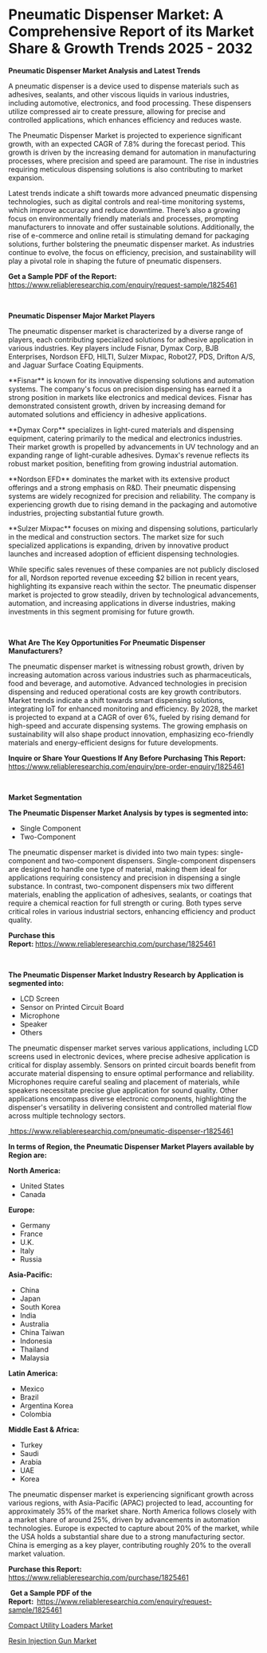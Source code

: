 <p><h1>Pneumatic Dispenser Market: A Comprehensive Report of its Market Share & Growth Trends 2025 - 2032</h1></p><p><strong>Pneumatic Dispenser Market Analysis and Latest Trends</strong></p>
<p><p>A pneumatic dispenser is a device used to dispense materials such as adhesives, sealants, and other viscous liquids in various industries, including automotive, electronics, and food processing. These dispensers utilize compressed air to create pressure, allowing for precise and controlled applications, which enhances efficiency and reduces waste.</p><p>The Pneumatic Dispenser Market is projected to experience significant growth, with an expected CAGR of 7.8% during the forecast period. This growth is driven by the increasing demand for automation in manufacturing processes, where precision and speed are paramount. The rise in industries requiring meticulous dispensing solutions is also contributing to market expansion.</p><p>Latest trends indicate a shift towards more advanced pneumatic dispensing technologies, such as digital controls and real-time monitoring systems, which improve accuracy and reduce downtime. There’s also a growing focus on environmentally friendly materials and processes, prompting manufacturers to innovate and offer sustainable solutions. Additionally, the rise of e-commerce and online retail is stimulating demand for packaging solutions, further bolstering the pneumatic dispenser market. As industries continue to evolve, the focus on efficiency, precision, and sustainability will play a pivotal role in shaping the future of pneumatic dispensers.</p></p>
<p><strong>Get a Sample PDF of the Report:&nbsp;</strong> <a href="https://www.reliableresearchiq.com/enquiry/request-sample/1825461?utm_campaign=1123&utm_medium=2&utm_source=Github&utm_content=ia&utm_term=18022025&utm_id=pneumatic-dispenser">https://www.reliableresearchiq.com/enquiry/request-sample/1825461</a></p>
<p>&nbsp;</p>
<p><strong>Pneumatic Dispenser Major Market Players</strong></p>
<p><p>The pneumatic dispenser market is characterized by a diverse range of players, each contributing specialized solutions for adhesive application in various industries. Key players include Fisnar, Dymax Corp, BJB Enterprises, Nordson EFD, HILTI, Sulzer Mixpac, Robot27, PDS, Drifton A/S, and Jaguar Surface Coating Equipments.</p><p>**Fisnar** is known for its innovative dispensing solutions and automation systems. The company's focus on precision dispensing has earned it a strong position in markets like electronics and medical devices. Fisnar has demonstrated consistent growth, driven by increasing demand for automated solutions and efficiency in adhesive applications.</p><p>**Dymax Corp** specializes in light-cured materials and dispensing equipment, catering primarily to the medical and electronics industries. Their market growth is propelled by advancements in UV technology and an expanding range of light-curable adhesives. Dymax's revenue reflects its robust market position, benefiting from growing industrial automation.</p><p>**Nordson EFD** dominates the market with its extensive product offerings and a strong emphasis on R&D. Their pneumatic dispensing systems are widely recognized for precision and reliability. The company is experiencing growth due to rising demand in the packaging and automotive industries, projecting substantial future growth.</p><p>**Sulzer Mixpac** focuses on mixing and dispensing solutions, particularly in the medical and construction sectors. The market size for such specialized applications is expanding, driven by innovative product launches and increased adoption of efficient dispensing technologies.</p><p>While specific sales revenues of these companies are not publicly disclosed for all, Nordson reported revenue exceeding $2 billion in recent years, highlighting its expansive reach within the sector. The pneumatic dispenser market is projected to grow steadily, driven by technological advancements, automation, and increasing applications in diverse industries, making investments in this segment promising for future growth.</p></p>
<p>&nbsp;</p>
<p><strong>What Are The Key Opportunities For Pneumatic Dispenser Manufacturers?</strong></p>
<p><p>The pneumatic dispenser market is witnessing robust growth, driven by increasing automation across various industries such as pharmaceuticals, food and beverage, and automotive. Advanced technologies in precision dispensing and reduced operational costs are key growth contributors. Market trends indicate a shift towards smart dispensing solutions, integrating IoT for enhanced monitoring and efficiency. By 2028, the market is projected to expand at a CAGR of over 6%, fueled by rising demand for high-speed and accurate dispensing systems. The growing emphasis on sustainability will also shape product innovation, emphasizing eco-friendly materials and energy-efficient designs for future developments.</p></p>
<p><strong>Inquire or Share Your Questions If Any Before Purchasing This Report:</strong> <a href="https://www.reliableresearchiq.com/enquiry/pre-order-enquiry/1825461?utm_campaign=1123&utm_medium=2&utm_source=Github&utm_content=ia&utm_term=18022025&utm_id=pneumatic-dispenser">https://www.reliableresearchiq.com/enquiry/pre-order-enquiry/1825461</a></p>
<p>&nbsp;</p>
<p><strong>Market Segmentation</strong></p>
<p><strong>The Pneumatic Dispenser Market Analysis by types is segmented into:</strong></p>
<p><ul><li>Single Component</li><li>Two-Component</li></ul></p>
<p><p>The pneumatic dispenser market is divided into two main types: single-component and two-component dispensers. Single-component dispensers are designed to handle one type of material, making them ideal for applications requiring consistency and precision in dispensing a single substance. In contrast, two-component dispensers mix two different materials, enabling the application of adhesives, sealants, or coatings that require a chemical reaction for full strength or curing. Both types serve critical roles in various industrial sectors, enhancing efficiency and product quality.</p></p>
<p><strong>Purchase this Report:&nbsp;</strong><a href="https://www.reliableresearchiq.com/purchase/1825461?utm_campaign=1123&utm_medium=2&utm_source=Github&utm_content=ia&utm_term=18022025&utm_id=pneumatic-dispenser">https://www.reliableresearchiq.com/purchase/1825461</a></p>
<p>&nbsp;</p>
<p><strong>The Pneumatic Dispenser Market Industry Research by Application is segmented into:</strong></p>
<p><ul><li>LCD Screen</li><li>Sensor on Printed Circuit Board</li><li>Microphone</li><li>Speaker</li><li>Others</li></ul></p>
<p><p>The pneumatic dispenser market serves various applications, including LCD screens used in electronic devices, where precise adhesive application is critical for display assembly. Sensors on printed circuit boards benefit from accurate material dispensing to ensure optimal performance and reliability. Microphones require careful sealing and placement of materials, while speakers necessitate precise glue application for sound quality. Other applications encompass diverse electronic components, highlighting the dispenser's versatility in delivering consistent and controlled material flow across multiple technology sectors.</p></p>
<p><a href="https://www.reliableresearchiq.com/pneumatic-dispenser-r1825461?utm_campaign=1123&utm_medium=2&utm_source=Github&utm_content=ia&utm_term=18022025&utm_id=pneumatic-dispenser">&nbsp;https://www.reliableresearchiq.com/pneumatic-dispenser-r1825461</a></p>
<p><strong>In terms of Region, the Pneumatic Dispenser Market Players available by Region are:</strong></p>
<p>
    <p> <strong> North America: </strong>
        <ul>
            <li>United States</li>
            <li>Canada</li>
        </ul>
        </p> 
    <p> <strong> Europe: </strong>
        <ul>
            <li>Germany</li>
            <li>France</li>
            <li>U.K.</li>
            <li>Italy</li>
            <li>Russia</li>
        </ul>
        </p> 
    <p> <strong> Asia-Pacific: </strong>
        <ul>
            <li>China</li>
            <li>Japan</li>
            <li>South Korea</li>
            <li>India</li>
            <li>Australia</li>
            <li>China Taiwan</li>
            <li>Indonesia</li>
            <li>Thailand</li>
            <li>Malaysia</li>
        </ul>
        </p> 
    <p> <strong> Latin America: </strong>
        <ul>
            <li>Mexico</li>
            <li>Brazil</li>
            <li>Argentina Korea</li>
            <li>Colombia</li>
        </ul>
        </p> 
    <p> <strong> Middle East & Africa: </strong>
        <ul>
            <li>Turkey</li>
            <li>Saudi</li>
            <li>Arabia</li>
            <li>UAE</li>
            <li>Korea</li>
        </ul>
    </p>
    </p>
<p><p>The pneumatic dispenser market is experiencing significant growth across various regions, with Asia-Pacific (APAC) projected to lead, accounting for approximately 35% of the market share. North America follows closely with a market share of around 25%, driven by advancements in automation technologies. Europe is expected to capture about 20% of the market, while the USA holds a substantial share due to a strong manufacturing sector. China is emerging as a key player, contributing roughly 20% to the overall market valuation.</p></p>
<p><strong>Purchase this Report: </strong><a href="https://www.reliableresearchiq.com/purchase/1825461?utm_campaign=1123&utm_medium=2&utm_source=Github&utm_content=ia&utm_term=18022025&utm_id=pneumatic-dispenser">https://www.reliableresearchiq.com/purchase/1825461</a></p>
<p>&nbsp;<strong>Get a Sample PDF of the Report:&nbsp;&nbsp;</strong><a href="https://www.reliableresearchiq.com/enquiry/request-sample/1825461?utm_campaign=1123&utm_medium=2&utm_source=Github&utm_content=ia&utm_term=18022025&utm_id=pneumatic-dispenser">https://www.reliableresearchiq.com/enquiry/request-sample/1825461</a></p>
<p><strong></strong></p>
<p><p><a href="https://github.com/shamyzinniwl/Market-Research-Report-List-1/blob/main/compact-utility-loaders-market.md?utm_campaign=1123&utm_medium=2&utm_source=Github&utm_content=ia&utm_term=18022025&utm_id=pneumatic-dispenser">Compact Utility Loaders Market</a></p><p><a href="https://github.com/bulkagumanvv/Market-Research-Report-List-1/blob/main/resin-injection-gun-market.md?utm_campaign=1123&utm_medium=2&utm_source=Github&utm_content=ia&utm_term=18022025&utm_id=pneumatic-dispenser">Resin Injection Gun Market</a></p></p>